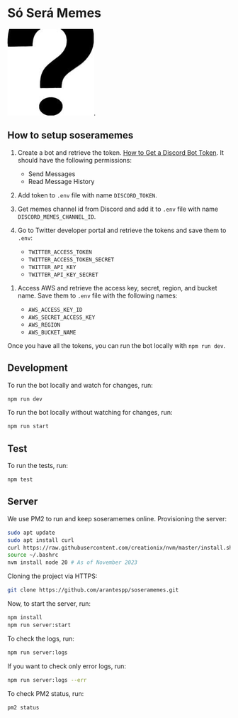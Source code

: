 # Só Será Memes

![Só Será Memes logo](./logo.jpg).

## How to setup soseramemes

1. Create a bot and retrieve the token. [How to Get a Discord Bot Token](https://www.writebots.com/discord-bot-token/). It should have the following permissions:

   - Send Messages
   - Read Message History

1. Add token to `.env` file with name `DISCORD_TOKEN`.

1. Get memes channel id from Discord and add it to `.env` file with name `DISCORD_MEMES_CHANNEL_ID`.

1. Go to Twitter developer portal and retrieve the tokens and save them to `.env`:

   - `TWITTER_ACCESS_TOKEN`
   - `TWITTER_ACCESS_TOKEN_SECRET`
   - `TWITTER_API_KEY`
   - `TWITTER_API_KEY_SECRET`

<!-- 1. Access Meta Business and retrieve the account id. Save it to `.env` file with name `INSTAGRAM_ACCOUNT_ID`.

1. Access [Meta access token tool](https://developers.facebook.com/tools/accesstoken/) and retrieve the access token. Save it to `.env` file with name `INSTAGRAM_ACCESS_TOKEN`. -->

1. Access AWS and retrieve the access key, secret, region, and bucket name. Save them to `.env` file with the following names:

   - `AWS_ACCESS_KEY_ID`
   - `AWS_SECRET_ACCESS_KEY`
   - `AWS_REGION`
   - `AWS_BUCKET_NAME`

Once you have all the tokens, you can run the bot locally with `npm run dev`.

## Development

To run the bot locally and watch for changes, run:

```bash
npm run dev
```

To run the bot locally without watching for changes, run:

```bash
npm run start
```

## Test

To run the tests, run:

```bash
npm test
```

## Server

We use PM2 to run and keep soseramemes online. Provisioning the server:

```bash
sudo apt update
sudo apt install curl
curl https://raw.githubusercontent.com/creationix/nvm/master/install.sh | bash
source ~/.bashrc
nvm install node 20 # As of November 2023
```

Cloning the project via HTTPS:

```bash
git clone https://github.com/arantespp/soseramemes.git
```

Now, to start the server, run:

```bash
npm install
npm run server:start
```

To check the logs, run:

```bash
npm run server:logs
```

If you want to check only error logs, run:

```bash
npm run server:logs --err
```

To check PM2 status, run:

```bash
pm2 status
```
